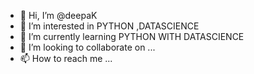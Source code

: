 - 👋 Hi, I’m @deepaK
- 👀 I’m interested in PYTHON ,DATASCIENCE
- 🌱 I’m currently learning PYTHON WITH DATASCIENCE
- 💞️ I’m looking to collaborate on ...
- 📫 How to reach me ...

<!---
deepak12-max/deepak12-max is a ✨ special ✨ repository because its `README.md` (this file) appears on your GitHub profile.
You can click the Preview link to take a look at your changes.
--->
